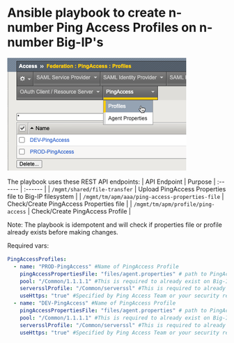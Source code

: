 # Ansible playbook to create n-number Ping Access Profiles on n-number Big-IP's 

![alt text](2024-07-30_15-58-06.png)

The playbook uses these REST API endpoints:
| API Endpoint | Purpose 
| :------ | :------ | 
| `/mgmt/shared/file-transfer` | Upload PingAccess Properties file to Big-IP filesystem |
| `/mgmt/tm/apm/aaa/ping-access-properties-file` | Check/Create PingAccess Properties file | 
| `/mgmt/tm/apm/profile/ping-access` | Check/Create PingAccess Profile |

Note: The playbook is idempotent and will check if properties file or profile already exists before making changes.

Required vars:
```yaml
PingAccessProfiles:
  - name: "PROD-PingAccess" #Name of PingAccess Profile
    pingAccessPropertiesFile: "files/agent.properties" # path to PingAccess Properties file on ansible filesystem
    pool: "/Common/1.1.1.1" #This is required to already exist on Big-IP. 
    serversslProfile: "/Common/serverssl" #This is required to already exist on Big-IP. 
    useHttps: "true" #Specified by Ping Access Team or your security requirements. 
  - name: "DEV-PingAccess" #Name of PingAccess Profile
    pingAccessPropertiesFile: "files/agent.properties" # path to PingAccess Properties file on ansible filesystem
    pool: "/Common/1.1.1.1" #This is required to already exist on Big-IP. 
    serversslProfile: "/Common/serverssl" #This is required to already exist on Big-IP. 
    useHttps: "true" #Specified by Ping Access Team or your security requirements. 
```